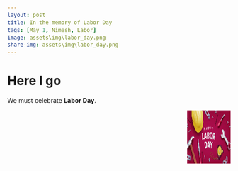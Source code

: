 ```yaml
---
layout: post
title: In the memory of Labor Day
tags: [May 1, Nimesh, Labor]
image: assets\img\labor_day.png
share-img: assets\img\labor_day.png
---
```


# Here I go

We must celebrate <strong>Labor Day</strong>.

<img src="/assets/img/happy_labor_day.jpg" height="120" width="98" align="right">